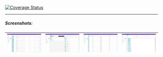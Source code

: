 [![Coverage Status](https://coveralls.io/repos/github/Omashu/rf-online-gs-editor/badge.svg)](https://coveralls.io/github/Omashu/rf-online-gs-editor)

-----

##### Screenshots:

| ![Screenshot](/screen.png?raw=true "Screenshot") | ![Screenshot](/screen1.png?raw=true "Screenshot") | ![Screenshot](/screen2.png?raw=true "Screenshot") | ![Screenshot](/screen3.png?raw=true "Screenshot") |
|:-:|---|---|---|
